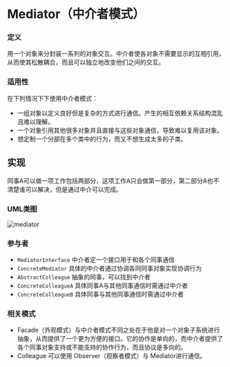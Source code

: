 # Mediator（中介者模式）

### 定义
用一个对象来分封装一系列的对象交互。中介者使各对象不需要显示的互相引用，从而使其松散耦合，而且可以独立地改变他们之间的交互。

### 适用性
在下列情况下下使用中介者模式：
* 一组对象以定义良好但是复杂的方式进行通信。产生的相互依赖关系结构混乱且难以理解。
* 一个对象引用其他很多对象并且直接与这些对象通信，导致难以复用该对象。
* 想定制一个分部在多个类中的行为，而又不想生成太多的子类。

## 实现
同事A可以做一项工作包括两部分，这项工作A只会做第一部分，第二部分A也不清楚谁可以解决，但是通过中介可以完成。

### UML类图
![mediator](http://ohtd7tndv.bkt.clouddn.com/dp_mediator.png)

### 参与者
* `MediatorInterface` 中介者定一个接口用于和各个同事通信
* `ConcreteMediator` 具体的中介者通过协调各同同事对象实现协调行为
* `AbstractColleague` 抽象的同事，可以找到中介者
* `ConcreteColleagueA` 具体同事A与其他同事通信时需通过中介者
* `ConcreteColleagueB` 具体同事与其他同事通信时需通过中介者

### 相关模式
* Facade（外观模式）与中介者模式不同之处在于他是对一个对象子系统进行抽象，从而提供了一个更为方便的接口。它的协作是单向的，而中介者提供了各个同事对象支持或不能支持的协作行为，而且协议是多向的。
* Colleague 可以使用 Observer（观察者模式）与 Mediator进行通信。
